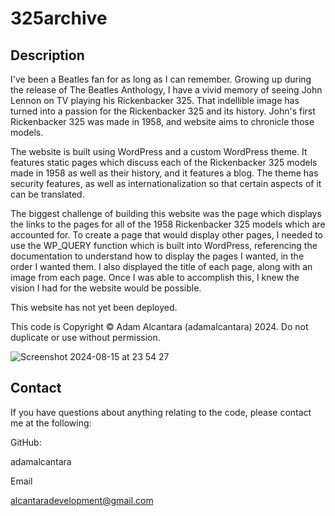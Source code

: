 # 325archive

## Description

I've been a Beatles fan for as long as I can remember. Growing up during the release of The Beatles Anthology, I have a vivid memory of seeing John Lennon on TV playing his Rickenbacker 325. That indellible image has turned into a passion for the Rickenbacker 325 and its history. John's first Rickenbacker 325 was made in 1958, and website aims to chronicle those models.

The website is built using WordPress and a custom WordPress theme. It features static pages which discuss each of the Rickenbacker 325 models made in 1958 as well as their history, and it features a blog. The theme has security features, as well as internationalization so that certain aspects of it can be translated.

The biggest challenge of building this website was the page which displays the links to the pages for all of the 1958 Rickenbacker 325 models which are accounted for. To create a page that would display other pages, I needed to use the WP_QUERY function which is built into WordPress, referencing the documentation to understand how to display the pages I wanted, in the order I wanted them. I also displayed the title of each page, along with an image from each page. Once I was able to accomplish this, I knew the vision I had for the website would be possible.

This website has not yet been deployed.

This code is Copyright © Adam Alcantara (adamalcantara) 2024. Do not duplicate or use without permission.

![Screenshot 2024-08-15 at 23 54 27](https://github.com/user-attachments/assets/2741538d-34aa-4044-afe8-3aa88eab7cfb)

## Contact

If you have questions about anything relating to the code, please contact me at the following:

GitHub:

adamalcantara

Email

alcantaradevelopment@gmail.com
